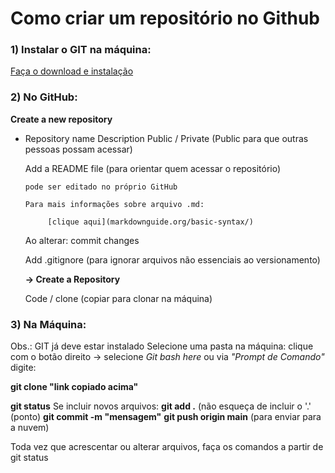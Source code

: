 # Como criar um repositório no Github

<h3>1) Instalar o GIT na máquina:</h3>

   [Faça o download e instalação](https://git-scm.com/downloads)

<h3>2) No GitHub:</h3>

**Create a new repository**

- Repository name
  Description
  Public / Private (Public para que outras pessoas possam acessar)
  
  Add a README file (para orientar quem acessar o repositório)
  
      pode ser editado no próprio GitHub
      
      Para mais informações sobre arquivo .md:
      
           [clique aqui](markdownguide.org/basic-syntax/)
           
   Ao alterar: commit changes
   
   Add .gitignore (para ignorar arquivos não essenciais ao versionamento)
   
   **-> Create a Repository**
   
  Code / clone (copiar para clonar na máquina)    

<h3>3) Na Máquina:</h3>

Obs.: GIT já deve estar instalado
Selecione uma pasta na máquina:
clique com o botão direito -> selecione *Git bash here*
ou via *"Prompt de Comando"*
digite: 

**git clone "link copiado acima"**

**git status**
Se incluir novos arquivos:
**git add .** (não esqueça de incluir o '.' (ponto)
**git commit -m "mensagem"**
**git push origin main** (para enviar para a nuvem)

Toda vez que acrescentar ou alterar arquivos,  faça os comandos a partir de git status

